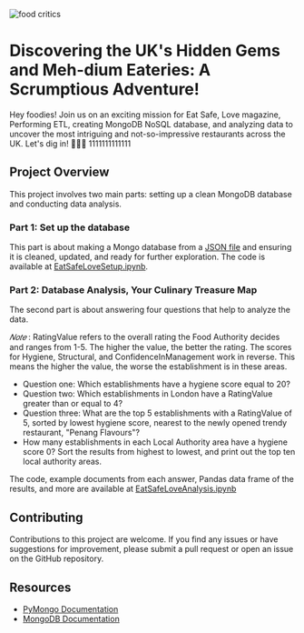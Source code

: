 ![food critics](https://imgc.artprintimages.com/img/print/i-ll-have-the-vegan-new-yorker-cartoon_u-l-pgqpcj0.jpg?artHeight=900&artPerspective=n&artWidth=900&background=fbfbfb)
# Discovering the UK's Hidden Gems and Meh-dium Eateries: A Scrumptious Adventure!
Hey foodies! Join us on an exciting mission for Eat Safe, Love magazine, Performing ETL, creating MongoDB NoSQL database, and analyzing data to uncover the most intriguing and not-so-impressive restaurants across the  UK. Let's dig in! 🍔🍕🍰 1111111111111

## Project Overview
This project involves two main parts: setting up a clean MongoDB database and conducting data analysis.


### Part 1: Set up the database
This part is about making a Mongo database from a [JSON file](https://github.com/MahsaBakhtiari/nosql-challenge/tree/main/Resources) and  ensuring it is cleaned, updated, and ready for further exploration. The code is available at [EatSafeLoveSetup.ipynb](https://github.com/MahsaBakhtiari/nosql-challenge/blob/main/EatSafeLoveSetup.ipynb).

### Part 2: Database Analysis, Your Culinary Treasure Map
The second part is about answering four questions that help to analyze the data. 

$𝑁𝑜𝑡𝑒$ :
  RatingValue refers to the overall rating the Food Authority decides and ranges from 1-5. The higher the value, the better the rating. The scores for Hygiene, Structural, and ConfidenceInManagement work in reverse. This means the higher the value, the worse the establishment is in these areas.
* Question one: Which establishments have a hygiene score equal to 20?
* Question two: Which establishments in London have a RatingValue greater than or equal to 4?
* Question three: What are the top 5 establishments with a RatingValue of 5, sorted by lowest hygiene score, nearest to the newly opened  trendy restaurant, "Penang Flavours"?
* How many establishments in each Local Authority area have a hygiene score 0? Sort the results from highest to lowest, and print out the top ten local authority areas.

The code, example documents from each answer, Pandas data frame of the results, and more are available at [EatSafeLoveAnalysis.ipynb](https://github.com/MahsaBakhtiari/nosql-challenge/blob/main/EatSafeLoveAnalysis.ipynb)

## Contributing

Contributions to this project are welcome. If you find any issues or have suggestions for improvement, please submit a pull  request or open an issue on the GitHub repository.

## Resources
* [PyMongo Documentation](https://pymongo.readthedocs.io/en/stable/)
* [MongoDB Documentation](https://www.mongodb.com/docs/)








